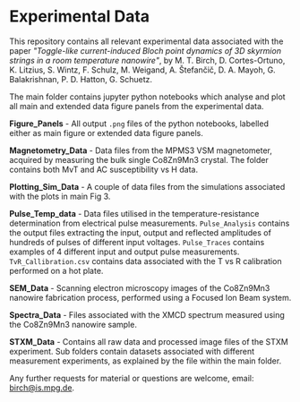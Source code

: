 Experimental Data
=================

This repository contains all relevant experimental data associated with the
paper *"Toggle-like current-induced Bloch point dynamics of 3D skyrmion
strings in a room temperature nanowire"*, by M. T. Birch, D. Cortes-Ortuno, K.
Litzius, S. Wintz, F. Schulz, M. Weigand, A. Štefančič, D. A. Mayoh, G.
Balakrishnan, P. D. Hatton, G. Schuetz.

The main folder contains jupyter python notebooks which analyse and plot all
main and extended data figure panels from the experimental data.


**Figure_Panels** - All output `.png` files of the python notebooks, labelled
either as main figure or extended data figure panels.

**Magnetometry_Data** - Data files from the MPMS3 VSM magnetometer, acquired by
measuring the bulk single Co8Zn9Mn3 crystal. The folder contains both MvT and
AC susceptibility vs H data.

**Plotting_Sim_Data** - A couple of data files from the simulations associated
with the plots in main Fig 3.

**Pulse_Temp_data** - Data files utilised in the temperature-resistance
determination from electrical pulse measurements. `Pulse_Analysis` contains the
output files extracting the input, output and reflected amplitudes of hundreds
of pulses of different input voltages. `Pulse_Traces` contains examples of 4
different input and output pulse measurements. `TvR_Callibration.csv` contains
data associated with the T vs R calibration performed on a hot plate.

**SEM_Data** - Scanning electron microscopy images of the Co8Zn9Mn3 nanowire
fabrication process, performed using a Focused Ion Beam system.

**Spectra_Data** - Files associated with the XMCD spectrum measured using the
Co8Zn9Mn3 nanowire sample.

**STXM_Data** - Contains all raw data and processed image files of the STXM
experiment. Sub folders contain datasets associated with different measurement
experiments, as explained by the file within the main folder.

Any further requests for material or questions are welcome, email:
[birch@is.mpg.de](mailto:birch@is.mpg.de).
